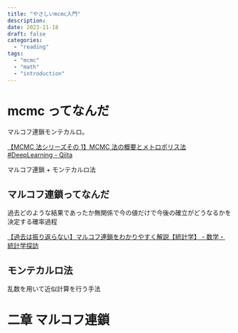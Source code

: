```yaml
---
title: "やさしいmcmc入門"
description:
date: 2023-11-18
draft: false
categories:
  - "reading"
tags:
  - "mcmc"
  - "math"
  - "introduction"
---
```


# mcmc ってなんだ

マルコフ連鎖モンテカルロ。

[【MCMC 法シリーズその 1】MCMC 法の概要とメトロポリス法 #DeepLearning - Qiita](https://qiita.com/skillup_ai/items/6c3fa7b51fe6670e81ed)

マルコフ連鎖 + モンテカルロ法

## マルコフ連鎖ってなんだ

過去どのような結果であったか無関係で今の値だけで今後の確立がどうなるかを決定する確率過程

[【過去は振り返らない】マルコフ連鎖をわかりやすく解説【統計学】 - 数学・統計学探訪](https://math-exploration.com/archives/212)

## モンテカルロ法

乱数を用いて近似計算を行う手法

# 二章 マルコフ連鎖
